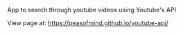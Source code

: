 App to search through youtube videos using Youtube's API

View page at: https://peasofmind.github.io/youtube-api/
